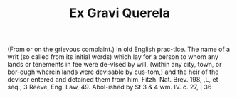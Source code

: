 ---
title: Ex Gravi Querela
letter: E
permalink: "/definitions/bld-ex-gravi-querela.html"
body: "(From or on the grievous complaint.) In old English prac-tlce. The name of
  a writ (so called from its initial words) which lay for a person to whom any lands
  or tenements in fee were de-vlsed by will, (within any city, town, or bor-ough wherein
  lands were devisable by cus-tom,) and the heir of the devisor entered and detained
  them from him. Fitzh. Nat. Brev. 198, ,L, et seq.; 3 Reeve, Eng. Law, 49. Abol-ished
  by St 3 & 4 wm. IV. c. 27, | 36"
published_at: '2018-07-07'
source: Black's Law Dictionary 2nd Ed (1910)
layout: post
---